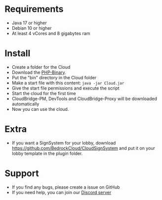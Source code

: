 # Requirements
- Java 17 or higher
- Debian 10 or higher
- At least 4 vCores and 8 gigabytes ram

# Install
- Create a folder for the Cloud
- Download the [PHP-Binary](https://github.com/pmmp/PHP-Binaries/releases).
- Put the "bin" directory in the Cloud folder
- Make a start file with this content: `java -jar Cloud.jar`
- Give the start file permissions and execute the script
- Start the cloud for the first time
- CloudBridge-PM, DevTools and CloudBridge-Proxy will be downloaded automatically
- Now you can use the cloud.

# Extra
- If you want a SignSystem for your lobby, download https://github.com/BedrockCloud/CloudSignSystem and put it on your lobby template in the plugin folder.

# Support
- If you find any bugs, please create a issue on GitHub
- If you need help, you can join our [Discord server](https://discord.gg/JPK5Wk2auY)